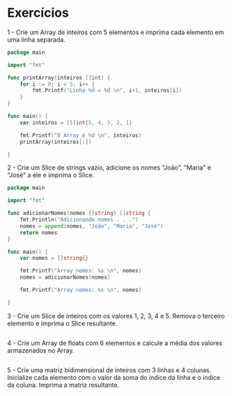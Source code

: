 # Exercícios

1 - Crie um Array de inteiros com 5 elementos e imprima cada elemento em uma linha
separada. <br>
```go
package main

import "fmt"

func printArray(inteiros []int) {
	for i := 0; i < 5; i++ {
		fmt.Printf("Linha %d = %d \n", i+1, inteiros[i])
	}
}

func main() {
	var inteiros = [5]int{5, 4, 3, 2, 1}

	fmt.Printf("O Array é %d \n", inteiros)
	printArray(inteiros[:])

}
```


2 - Crie um Slice de strings vazio, adicione os nomes "João", "Maria" e "José" a ele e imprima o Slice. <br>
```go
package main

import "fmt"

func adicionarNomes(nomes []string) []string {
	fmt.Println("Adicionando nomes . . .")
	nomes = append(nomes, "João", "Maria", "José")
	return nomes
}

func main() {
	var nomes = []string{}

	fmt.Printf("Array nomes: %s \n", nomes)
	nomes = adicionarNomes(nomes)

	fmt.Printf("Array nomes: %s \n", nomes)

}
```

3 - Crie um Slice de inteiros com os valores 1, 2, 3, 4 e 5. Remova o terceiro elemento e imprima o Slice resultante. <br>
```go
```

4 - Crie um Array de floats com 6 elementos e calcule a média dos valores armazenados no Array. <br>
```go
```

5 - Crie uma matriz bidimensional de inteiros com 3 linhas e 4 colunas. Inicialize cada elemento com o valor da soma do índice da linha e o índice da coluna. Imprima a matriz resultante. <br>
```go
```
